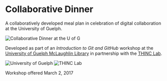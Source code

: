 # Collaborative Dinner

A collaboratively developed meal plan in celebration of digital collaboration at the University of Guelph.

![Collaborative Dinner at the U of G](/Images/chefs.jpg)

Developed as part of an *Introduction to Git and GitHub* workshop at the [University of Guelph McLaughlin Library](http://www.lib.uoguelph.ca/) in partnership with the [THINC Lab](https://www.uoguelph.ca/arts/dhguelph/thinc).

![University of Guelph](/Images/UG-Logo.jpg) ![THINC Lab](/Images/THINCLab-Logo.jpg)

Workshop offered March 2, 2017

